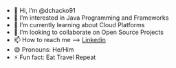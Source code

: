- 👋 Hi, I’m @dchacko91
- 👀 I’m interested in Java Programming and Frameworks
- 🌱 I’m currently learning about Cloud Platforms
- 💞️ I’m looking to collaborate on Open Source Projects
- 📫 How to reach me --> [Linkedin](https://www.linkedin.com/in/divine-chacko-689165116)
- 😄 Pronouns: He/Him
- ⚡ Fun fact: Eat Travel Repeat

<!---
dchacko91/dchacko91 is a ✨ special ✨ repository because its `README.md` (this file) appears on your GitHub profile.
You can click the Preview link to take a look at your changes.
--->
